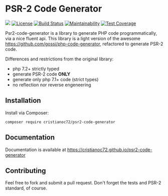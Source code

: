 # PSR-2 Code Generator

![](https://github.com/cristianoc72/psr2-code-generator/workflows/Tests/badge.svg)
[![License](https://img.shields.io/badge/License-Apache%202.0-blue.svg)](https://opensource.org/licenses/Apache-2.0)
[![Build Status](https://travis-ci.org/cristianoc72/psr2-code-generator.svg?branch=master)](https://travis-ci.org/cristianoc72/psr2-code-generator)
[![Maintainability](https://api.codeclimate.com/v1/badges/aa8d57cef69166ace691/maintainability)](https://codeclimate.com/github/cristianoc72/psr2-code-generator/maintainability)
[![Test Coverage](https://api.codeclimate.com/v1/badges/aa8d57cef69166ace691/test_coverage)](https://codeclimate.com/github/cristianoc72/psr2-code-generator/test_coverage)

Psr2-code-generator is a library to generate PHP code programmatically, via a nice fluent api.
This library is a light version of the awesome https://github.com/gossi/php-code-generator, refactored to generate PSR-2 code.

Differences and restrictions from the original library:
- php 7.2+ strictly typed
- generate PSR-2 code **ONLY**
- generate only php 7.1+ code (strict types)
- no reflection nor reverse engeneering

## Installation

Install via Composer:

```
composer require cristianoc72/psr2-code-generator
```

## Documentation

Documentation is available at https://cristianoc72.github.io/psr2-code-generator

## Contributing

Feel free to fork and submit a pull request. Don't forget the tests and PSR-2 standard, of course.
